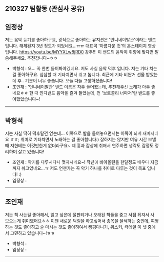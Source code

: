 ## 210327 팀활동 (관심사 공유)

## 임정상

저는 음악 듣기를 좋아하구요, 광적으로 좋아하는 뮤지션은 '언니네이발관'이라는 밴드입니다. 해체된지 3년 정도가 되었네요...ㅠㅠ 
대표곡 '아름다운 것'의 온스테이지 영상입니다. 
https://youtu.be/MYYXLw8jRD0
강추!!! 이 밴드의 음악이 취향에 맞다면 말씀해주세요. 추천갑니다~ㅎㅎ

* 박형석 : 오... 꼭 한번 들어봐야겠네요. 저도 사실 음악 덕후 입니다. 저는 기타 치는 걸 좋아하구요. 심심할 때 기타치면서 쉬고 놉니다. 최근에 기타 비싼거 선물 받았는데 후.. 기분이 너무 좋습니다. 오늘 다들 고생하셨습니다!
* 조인재 : '언니네이발관' 밴드 이름은 자주 들어봤는데, 추천해주신 노래가 아주 좋네요ㅎㅎ 한 때 인디밴드 음악을 즐겨 들었는데, 전 '브로콜리 너마저'란 밴드를 좋아했었습니다~!

---

## 박형석

저는 사실 딱히 덕후랄껀 없는데... 이쪽으로 발을 들여놓으면서는 이쪽이 되게 재미지네요 ㅎㅎ;  취미로 기타치면서 노래하는 걸 좋아합니다:) 잘하지는 않지만 여유 시간 보낼 때 저한테는 이것만한게 없더라구요~ 제 흥과 감상에 취해서 연주하면 생각도 감정도 정리하며 살고 있습니다!

* 조인재 :  악기를 다루시다니 멋지시네요~! 작년에 바이올린을 한달정도 배우다 지금까지 쉬고있네요...ㅠ 저도 언젠가는 꼭 악기 하나를 취미로 다루는 것이 목표 입니다! :)
* 임정상 : 

---

## 조인재 

저는 책 사는걸 좋아해서, 읽고 싶은데 절판되거나 오래된 책들을 중고 서점 뒤져서 사 모으는게 취미였어요ㅎㅎ 이젠 새로운 덕질을 하고싶어서 종목을 물색하는 중인데, 여행하는 것도 좋아하고 술 마시는 것도 좋아하여서 캠핑다니기, 위스키, 칵테일 이 셋 중에서 고민하고 있습니다~!ㅎㅎ


* 박형석 : 
* 임정상 : 

---


